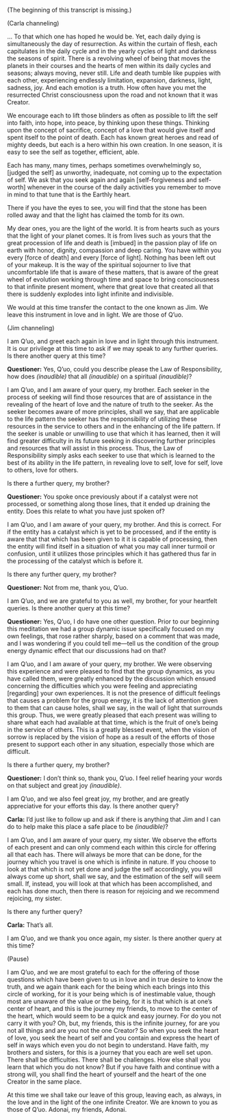 <p class="comment">(The beginning of this transcript is missing.)</p>
<p class="channel-type"> (Carla channeling)</p>
<p>… To that which one has hoped he would be. Yet, each daily dying is simultaneously the day of resurrection. As within the curtain of flesh, each capitulates in the daily cycle and in the yearly cycles of light and darkness the seasons of spirit. There is a revolving wheel of being that moves the planets in their courses and the hearts of men within its daily cycles and seasons; always moving, never still. Life and death tumble like puppies with each other, experiencing endlessly limitation, expansion, darkness, light, sadness, joy. And each emotion is a truth. How often have you met the resurrected Christ consciousness upon the road and not known that it was Creator.</p>
<p>We encourage each to lift those blinders as often as possible to lift the self into faith, into hope, into peace, by thinking upon these things. Thinking upon the concept of sacrifice, concept of a love that would give itself and spent itself to the point of death. Each has known great heroes and read of mighty deeds, but each is a hero within his own creation. In one season, it is easy to see the self as together, efficient, able.</p>
<p>Each has many, many times, perhaps sometimes overwhelmingly so, [judged the self] as unworthy, inadequate, not coming up to the expectation of self. We ask that you seek again and again [self-forgiveness and self-worth] whenever in the course of the daily activities you remember to move in mind to that tune that is the Earthly heart.</p>
<p>There if you have the eyes to see, you will find that the stone has been rolled away and that the light has claimed the tomb for its own.</p>
<p>My dear ones, you are the light of the world. It is from hearts such as yours that the light of your planet comes. It is from lives such as yours that the great procession of life and death is [imbued] in the passion play of life on earth with honor, dignity, compassion and deep caring. You have within you every [force of death] and every [force of light]. Nothing has been left out of your makeup. It is the way of the spiritual sojourner to live that uncomfortable life that is aware of these matters, that is aware of the great wheel of evolution working through time and space to bring consciousness to that infinite present moment, where that great love that created all that there is suddenly explodes into light infinite and indivisible.</p>
<p>We would at this time transfer the contact to the one known as Jim. We leave this instrument in love and in light. We are those of Q’uo.</p>
<p class="channel-type">(Jim channeling)</p>
<p>I am Q’uo, and greet each again in love and in light through this instrument. It is our privilege at this time to ask if we may speak to any further queries. Is there another query at this time?</p>
<p><strong>Questioner:</strong> Yes, Q’uo, could you describe please the Law of Responsibility, how does <em>(inaudible)</em> that all <em>(inaudible)</em> on a spiritual <em>(inaudible)</em>?</p>
<p>I am Q’uo, and I am aware of your query, my brother. Each seeker in the process of seeking will find those resources that are of assistance in the revealing of the heart of love and the nature of truth to the seeker. As the seeker becomes aware of more principles, shall we say, that are applicable to the life pattern the seeker has the responsibility of utilizing these resources in the service to others and in the enhancing of the life pattern. If the seeker is unable or unwilling to use that which it has learned, then it will find greater difficulty in its future seeking in discovering further principles and resources that will assist in this process. Thus, the Law of Responsibility simply asks each seeker to use that which is learned to the best of its ability in the life pattern, in revealing love to self, love for self, love to others, love for others.</p>
<p>Is there a further query, my brother?</p>
<p><strong>Questioner:</strong> You spoke once previously about if a catalyst were not processed, or something along those lines, that it ended up draining the entity. Does this relate to what you have just spoken of?</p>
<p>I am Q’uo, and I am aware of your query, my brother. And this is correct. For if the entity has a catalyst which is yet to be processed, and if the entity is aware that that which has been given to it it is capable of processing, then the entity will find itself in a situation of what you may call inner turmoil or confusion, until it utilizes those principles which it has gathered thus far in the processing of the catalyst which is before it.</p>
<p>Is there any further query, my brother?</p>
<p><strong>Questioner:</strong> Not from me, thank you, Q’uo.</p>
<p>I am Q’uo, and we are grateful to you as well, my brother, for your heartfelt queries. Is there another query at this time?</p>
<p><strong>Questioner:</strong> Yes, Q’uo, I do have one other question. Prior to our beginning this meditation we had a group dynamic issue specifically focused on my own feelings, that rose rather sharply, based on a comment that was made, and I was wondering if you could tell me—tell us the condition of the group energy dynamic effect that our discussions had on that?</p>
<p>I am Q’uo, and I am aware of your query, my brother. We were observing this experience and were pleased to find that the group dynamics, as you have called them, were greatly enhanced by the discussion which ensued concerning the difficulties which you were feeling and appreciating [regarding] your own experiences. It is not the presence of difficult feelings that causes a problem for the group energy, it is the lack of attention given to them that can cause holes, shall we say, in the wall of light that surrounds this group. Thus, we were greatly pleased that each present was willing to share what each had available at that time, which is the fruit of one’s being in the service of others. This is a greatly blessed event, when the vision of sorrow is replaced by the vision of hope as a result of the efforts of those present to support each other in any situation, especially those which are difficult.</p>
<p>Is there a further query, my brother?</p>
<p><strong>Questioner:</strong> I don’t think so, thank you, Q’uo. I feel relief hearing your words on that subject and great joy <em>(inaudible)</em>.</p>
<p>I am Q’uo, and we also feel great joy, my brother, and are greatly appreciative for your efforts this day. Is there another query?</p>
<p><strong>Carla:</strong> I’d just like to follow up and ask if there is anything that Jim and I can do to help make this place a safe place to be <em>(inaudible)</em>?</p>
<p>I am Q’uo, and I am aware of your query, my sister. We observe the efforts of each present and can only commend each within this circle for offering all that each has. There will always be more that can be done, for the journey which you travel is one which is infinite in nature. If you choose to look at that which is not yet done and judge the self accordingly, you will always come up short, shall we say, and the estimation of the self will seem small. If, instead, you will look at that which has been accomplished, and each has done much, then there is reason for rejoicing and we recommend rejoicing, my sister.</p>
<p>Is there any further query?</p>
<p><strong>Carla:</strong> That’s all.</p>
<p>I am Q’uo, and we thank you once again, my sister. Is there another query at this time?</p>
<p class="comment">(Pause)</p>
<p>I am Q’uo, and we are most grateful to each for the offering of those questions which have been given to us in love and in true desire to know the truth, and we again thank each for the being which each brings into this circle of working, for it is your being which is of inestimable value, though most are unaware of the value or the being, for it is that which is at one’s center of heart, and this is the journey my friends, to move to the center of the heart, which would seem to be a quick and easy journey. For do you not carry it with you? Oh, but, my friends, this is the infinite journey, for are you not all things and are you not the one Creator? So when you seek the heart of love, you seek the heart of self and you contain and express the heart of self in ways which even you do not begin to understand. Have faith, my brothers and sisters, for this is a journey that you each are well set upon. There shall be difficulties. There shall be challenges. How else shall you learn that which you do not know? But if you have faith and continue with a strong will, you shall find the heart of yourself and the heart of the one Creator in the same place.</p>
<p>At this time we shall take our leave of this group, leaving each, as always, in the love and in the light of the one infinite Creator. We are known to you as those of Q’uo. Adonai, my friends, Adonai.</p>